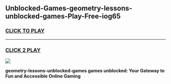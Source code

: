 
## Unblocked-Games-geometry-lessons-unblocked-games-Play-Free-iog65
<h3>
<a href="https://premium76.site?title=geometry-lessons-unblocked-games&ref=10A">CLICK TO PLAY</a></h3>
<hr>

<h3>
<a href="https://premium76.site?title=geometry-lessons-unblocked-games&ref=10A">CLICK 2 PLAY</a>
  
</h3>

<a href="https://premium76.site?title=geometry-lessons-unblocked-games&ref=10A"><img src="https://clearcache.store/games.png"></a>


**geometry-lessons-unblocked-games games unblocked: Your Gateway to Fun and Accessible Online Gaming**
